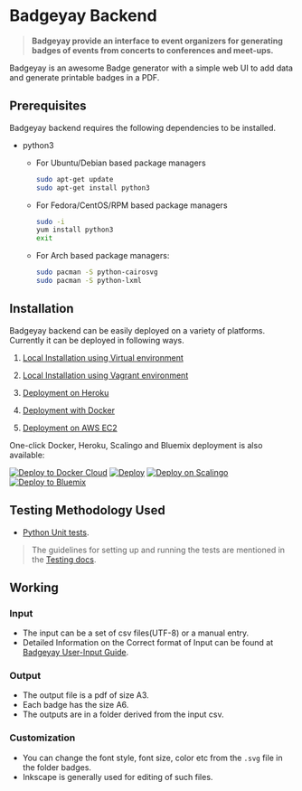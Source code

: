 # Badgeyay Backend

> **Badgeyay provide an interface to event organizers for generating badges of events from concerts to conferences and meet-ups.**

Badgeyay is an awesome Badge generator with a simple web UI to add data and generate printable badges in a PDF.

## Prerequisites

Badgeyay backend requires the following dependencies to be installed.
   - python3

        * For Ubuntu/Debian based package managers
          ```bash
          sudo apt-get update
          sudo apt-get install python3
          ```

        * For Fedora/CentOS/RPM based package managers
          ```bash
          sudo -i
          yum install python3
          exit
          ```

        * For Arch based package managers:
          ```bash
          sudo pacman -S python-cairosvg
          sudo pacman -S python-lxml
          ```

## Installation

Badgeyay backend can be easily deployed on a variety of platforms. Currently it can be deployed in following ways.

1. [Local Installation using Virtual environment](docs/installation/localvir.md)

2. [Local Installation using Vagrant environment](docs/installation/localvag.md)

3. [Deployment on Heroku](docs/installation/heroku.md)

4. [Deployment with Docker](docs/installation/docker.md)

5. [Deployment on AWS EC2](docs/installation/aws.md)

One-click Docker, Heroku, Scalingo and Bluemix deployment is also available:

[![Deploy to Docker Cloud](https://files.cloud.docker.com/images/deploy-to-dockercloud.svg)](https://cloud.docker.com/stack/deploy/?repo=https://github.com/fossasia/badgeyay) [![Deploy](https://www.herokucdn.com/deploy/button.svg)](https://heroku.com/deploy?template=https://github.com/fossasia/badgeyay/tree/development)
[![Deploy on Scalingo](https://cdn.scalingo.com/deploy/button.svg)](https://my.scalingo.com/deploy?source=https://github.com/fossasia/badgeyay#development)
[![Deploy to Bluemix](https://bluemix.net/deploy/button.png)](https://bluemix.net/deploy?repository=https://github.com/fossasia/badgeyay&branch=development)


## Testing Methodology Used

* [Python Unit tests](https://docs.python.org/3/library/unittest.html).

> The guidelines for setting up and running the tests are mentioned in the [Testing docs](docs/test/testing.md).

## Working

### Input

- The input can be a set of csv files(UTF-8) or a manual entry.
- Detailed Information on the Correct format of Input can be found at [Badgeyay User-Input Guide](http://badgeyay.com/#/guide).

### Output

- The output file is a pdf of size A3.
- Each badge has the size A6.
- The outputs are in a folder derived from the input csv.

### Customization

- You can change the font style, font size, color etc from the `.svg` file in the folder badges.
- Inkscape is generally used for editing of such files.
